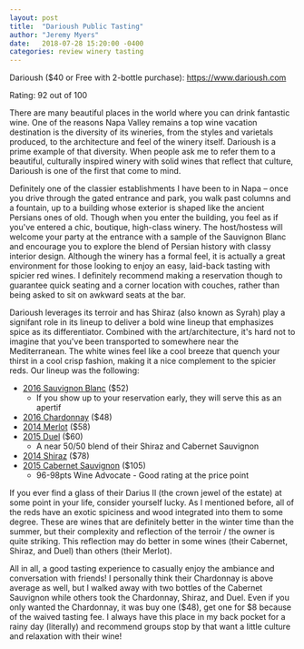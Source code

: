```yaml
---
layout: post
title:  "Darioush Public Tasting"
author: "Jeremy Myers"
date:   2018-07-28 15:20:00 -0400
categories: review winery tasting
---
```

Darioush ($40 or Free with 2-bottle purchase): <https://www.darioush.com>

Rating: 92 out of 100

There are many beautiful places in the world where you can drink fantastic wine.  One of the reasons Napa Valley remains a top wine vacation destination is the diversity of its wineries, from the styles and varietals produced, to the architecture and feel of the winery itself.  Darioush is a prime example of that diversity.  When people ask me to refer them to a beautiful, culturally inspired winery with solid wines that reflect that culture, Darioush is one of the first that come to mind.  

Definitely one of the classier establishments I have been to in Napa – once you drive through the gated entrance and park, you walk past columns and a fountain, up to a building whose exterior is shaped like the ancient Persians ones of old.  Though when you enter the building, you feel as if you've entered a chic, boutique, high-class winery.  The host/hostess will welcome your party at the entrance with a sample of the Sauvignon Blanc and encourage you to explore the blend of Persian history with classy interior design.  Although the winery has a formal feel, it is actually a great environment for those looking to enjoy an easy, laid-back tasting with spicier red wines.  I definitely recommend making a reservation though to guarantee quick seating and a corner location with couches, rather than being asked to sit on awkward seats at the bar.  

Darioush leverages its terroir and has Shiraz (also known as Syrah) play a signifant role in its lineup to deliver a bold wine lineup that emphasizes spice as its differentiator.  Combined with the art/architecture, it's hard not to imagine that you've been transported to somewhere near the Mediterranean.  The white wines feel like a cool breeze that quench your thirst in a cool crisp fashion, making it a nice complement to the spicier reds.  Our lineup was the following:
* [2016 Sauvignon Blanc](https://www.darioush.com/our-wine/2016-signature-sauvignon-blanc-sage-vineyard) ($52)
  * If you show up to your reservation early, they will serve this as an apertif
* [2016 Chardonnay](https://www.darioush.com/our-wine/2016-signature-chardonnay-napa-valley) ($48)
* [2014 Merlot](https://www.darioush.com/our-wine/2014-signature-merlot-napa-valley) ($58)
* [2015 Duel](https://www.darioush.com/our-wine/2015-duel-shiraz-cabernet-sauvignon) ($60)
  * A near 50/50 blend of their Shiraz and Cabernet Sauvignon
* [2014 Shiraz](https://www.darioush.com/our-wine/2014-signature-shiraz-napa-valley) ($78)
* [2015 Cabernet Sauvignon](https://www.darioush.com/our-wine/2015-signature-cabernet-sauvignon) ($105)
  * 96-98pts Wine Advocate - Good rating at the price point

If you ever find a glass of their Darius II (the crown jewel of the estate) at some point in your life, consider yourself lucky.  As I mentioned before, all of the reds have an exotic spiciness and wood integrated into them to some degree.  These are wines that are definitely better in the winter time than the summer, but their complexity and reflection of the terroir / the owner is quite striking.  This reflection may do better in some wines (their Cabernet, Shiraz, and Duel) than others (their Merlot).

All in all, a good tasting experience to casually enjoy the ambiance and conversation with friends!  I personally think their Chardonnay is above average as well, but I walked away with two bottles of the Cabernet Sauvignon while others took the Chardonnay, Shiraz, and Duel.  Even if you only wanted the Chardonnay, it was buy one ($48), get one for $8 because of the waived tasting fee.  I always have this place in my back pocket for a rainy day (literally) and recommend groups stop by that want a little culture and relaxation with their wine!
